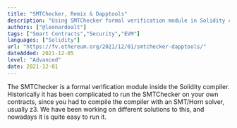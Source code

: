 ```yaml
---
title: "SMTChecker, Remix & Dapptools"
description: "Using SMTChecker formal verification module in Solidity compiler with  Remix & Dapptools"
authors: ["@leonardoalt"]
tags: ["Smart Contracts","Security","EVM"]
languages: ["Solidity"]
url: "https://fv.ethereum.org/2021/12/01/smtchecker-dapptools/"
dateAdded: 2021-12-05
level: "Advanced"
date: 2021-12-01
---
```


The SMTChecker is a formal verification module inside the Solidity compiler. Historically it has been complicated to run the SMTChecker on your own contracts, since you had to compile the compiler with an SMT/Horn solver, usually z3. We have been working on different solutions to this, and nowadays it is quite easy to run it.